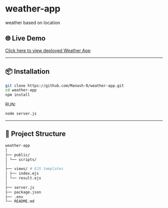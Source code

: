 # weather-app
weather based on location

## 🌐 Live Demo

[Click here to view deployed Weather App]([https://your-render-url.onrender.com](https://weather-app-1gsi.onrender.com))



---
## 📦 Installation

```bash
git clone https://github.com/Manash-0/weather-app.git
cd weather-app
npm install
```
RUN:
```bash
node server.js
```

---

## 📁 Project Structure
```bash
weather-app
│
├── public/ 
│ └── scripts/
│
├── views/ # EJS templates
│ ├── index.ejs
│ └── result.ejs
│
├── server.js
├── package.json
├── .env
└── README.md
```
